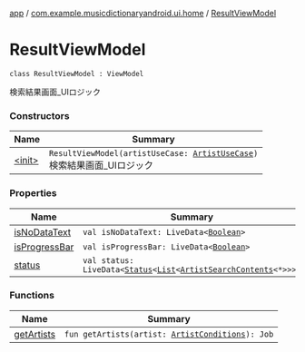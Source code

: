 [app](../../index.md) / [com.example.musicdictionaryandroid.ui.home](../index.md) / [ResultViewModel](./index.md)

# ResultViewModel

`class ResultViewModel : ViewModel`

検索結果画面_UIロジック

### Constructors

| Name | Summary |
|---|---|
| [&lt;init&gt;](-init-.md) | `ResultViewModel(artistUseCase: `[`ArtistUseCase`](../../com.example.musicdictionaryandroid.domain.usecase/-artist-use-case/index.md)`)`<br>検索結果画面_UIロジック |

### Properties

| Name | Summary |
|---|---|
| [isNoDataText](is-no-data-text.md) | `val isNoDataText: LiveData<`[`Boolean`](https://kotlinlang.org/api/latest/jvm/stdlib/kotlin/-boolean/index.html)`>` |
| [isProgressBar](is-progress-bar.md) | `val isProgressBar: LiveData<`[`Boolean`](https://kotlinlang.org/api/latest/jvm/stdlib/kotlin/-boolean/index.html)`>` |
| [status](status.md) | `val status: LiveData<`[`Status`](../../com.example.musicdictionaryandroid.ui.util/-status/index.md)`<`[`List`](https://kotlinlang.org/api/latest/jvm/stdlib/kotlin.collections/-list/index.html)`<`[`ArtistSearchContents`](../../com.example.domain.model.value/-artist-search-contents/index.md)`<*>>>>` |

### Functions

| Name | Summary |
|---|---|
| [getArtists](get-artists.md) | `fun getArtists(artist: `[`ArtistConditions`](../../com.example.domain.model.value/-artist-conditions/index.md)`): Job` |
